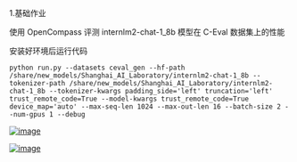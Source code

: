 1.基础作业 

使用 OpenCompass 评测 internlm2-chat-1_8b 模型在 C-Eval 数据集上的性能

安装好环境后运行代码

```
python run.py --datasets ceval_gen --hf-path /share/new_models/Shanghai_AI_Laboratory/internlm2-chat-1_8b --tokenizer-path /share/new_models/Shanghai_AI_Laboratory/internlm2-chat-1_8b --tokenizer-kwargs padding_side='left' truncation='left' trust_remote_code=True --model-kwargs trust_remote_code=True device_map='auto' --max-seq-len 1024 --max-out-len 16 --batch-size 2 --num-gpus 1 --debug
```



[![image](https://private-user-images.githubusercontent.com/129025105/324395858-51e001de-a75a-4d3d-9741-cdb6faba7a9d.png?jwt=eyJhbGciOiJIUzI1NiIsInR5cCI6IkpXVCJ9.eyJpc3MiOiJnaXRodWIuY29tIiwiYXVkIjoicmF3LmdpdGh1YnVzZXJjb250ZW50LmNvbSIsImtleSI6ImtleTUiLCJleHAiOjE3MTQwMzgwMTQsIm5iZiI6MTcxNDAzNzcxNCwicGF0aCI6Ii8xMjkwMjUxMDUvMzI0Mzk1ODU4LTUxZTAwMWRlLWE3NWEtNGQzZC05NzQxLWNkYjZmYWJhN2E5ZC5wbmc_WC1BbXotQWxnb3JpdGhtPUFXUzQtSE1BQy1TSEEyNTYmWC1BbXotQ3JlZGVudGlhbD1BS0lBVkNPRFlMU0E1M1BRSzRaQSUyRjIwMjQwNDI1JTJGdXMtZWFzdC0xJTJGczMlMkZhd3M0X3JlcXVlc3QmWC1BbXotRGF0ZT0yMDI0MDQyNVQwOTM1MTRaJlgtQW16LUV4cGlyZXM9MzAwJlgtQW16LVNpZ25hdHVyZT1kNDBiNjBmOTI5NWE0MzE1YmU4MTMxZDk2NGU4YTE1MDc5ZTliMjU2M2MzODQ0ZTllZTk5ZTA3Njk0YjU0OGIwJlgtQW16LVNpZ25lZEhlYWRlcnM9aG9zdCZhY3Rvcl9pZD0wJmtleV9pZD0wJnJlcG9faWQ9MCJ9.w9_HtJuBA5ngieiCxPAZimtK9bTmmy88sb2x0c7nQAk)](https://private-user-images.githubusercontent.com/129025105/324395858-51e001de-a75a-4d3d-9741-cdb6faba7a9d.png?jwt=eyJhbGciOiJIUzI1NiIsInR5cCI6IkpXVCJ9.eyJpc3MiOiJnaXRodWIuY29tIiwiYXVkIjoicmF3LmdpdGh1YnVzZXJjb250ZW50LmNvbSIsImtleSI6ImtleTUiLCJleHAiOjE3MTQwMzgwMTQsIm5iZiI6MTcxNDAzNzcxNCwicGF0aCI6Ii8xMjkwMjUxMDUvMzI0Mzk1ODU4LTUxZTAwMWRlLWE3NWEtNGQzZC05NzQxLWNkYjZmYWJhN2E5ZC5wbmc_WC1BbXotQWxnb3JpdGhtPUFXUzQtSE1BQy1TSEEyNTYmWC1BbXotQ3JlZGVudGlhbD1BS0lBVkNPRFlMU0E1M1BRSzRaQSUyRjIwMjQwNDI1JTJGdXMtZWFzdC0xJTJGczMlMkZhd3M0X3JlcXVlc3QmWC1BbXotRGF0ZT0yMDI0MDQyNVQwOTM1MTRaJlgtQW16LUV4cGlyZXM9MzAwJlgtQW16LVNpZ25hdHVyZT1kNDBiNjBmOTI5NWE0MzE1YmU4MTMxZDk2NGU4YTE1MDc5ZTliMjU2M2MzODQ0ZTllZTk5ZTA3Njk0YjU0OGIwJlgtQW16LVNpZ25lZEhlYWRlcnM9aG9zdCZhY3Rvcl9pZD0wJmtleV9pZD0wJnJlcG9faWQ9MCJ9.w9_HtJuBA5ngieiCxPAZimtK9bTmmy88sb2x0c7nQAk)

[![image](https://private-user-images.githubusercontent.com/129025105/324396012-463c0c4b-8109-4f49-8aa6-f4e5eec4ccb2.png?jwt=eyJhbGciOiJIUzI1NiIsInR5cCI6IkpXVCJ9.eyJpc3MiOiJnaXRodWIuY29tIiwiYXVkIjoicmF3LmdpdGh1YnVzZXJjb250ZW50LmNvbSIsImtleSI6ImtleTUiLCJleHAiOjE3MTQwMzgwMTQsIm5iZiI6MTcxNDAzNzcxNCwicGF0aCI6Ii8xMjkwMjUxMDUvMzI0Mzk2MDEyLTQ2M2MwYzRiLTgxMDktNGY0OS04YWE2LWY0ZTVlZWM0Y2NiMi5wbmc_WC1BbXotQWxnb3JpdGhtPUFXUzQtSE1BQy1TSEEyNTYmWC1BbXotQ3JlZGVudGlhbD1BS0lBVkNPRFlMU0E1M1BRSzRaQSUyRjIwMjQwNDI1JTJGdXMtZWFzdC0xJTJGczMlMkZhd3M0X3JlcXVlc3QmWC1BbXotRGF0ZT0yMDI0MDQyNVQwOTM1MTRaJlgtQW16LUV4cGlyZXM9MzAwJlgtQW16LVNpZ25hdHVyZT03ZWU5ZjUxNmU1Njk5ZTA5YjVlZDdiYjNjMDZkMjAwZjNjY2Q5YTliNTcxNWM2ZGY3YzJlOTdhZTRhMmE0ZTc4JlgtQW16LVNpZ25lZEhlYWRlcnM9aG9zdCZhY3Rvcl9pZD0wJmtleV9pZD0wJnJlcG9faWQ9MCJ9.1RBgfYE461kHWdKhtK8e5l-qIluaogJvE_ONsEDQxas)](https://private-user-images.githubusercontent.com/129025105/324396012-463c0c4b-8109-4f49-8aa6-f4e5eec4ccb2.png?jwt=eyJhbGciOiJIUzI1NiIsInR5cCI6IkpXVCJ9.eyJpc3MiOiJnaXRodWIuY29tIiwiYXVkIjoicmF3LmdpdGh1YnVzZXJjb250ZW50LmNvbSIsImtleSI6ImtleTUiLCJleHAiOjE3MTQwMzgwMTQsIm5iZiI6MTcxNDAzNzcxNCwicGF0aCI6Ii8xMjkwMjUxMDUvMzI0Mzk2MDEyLTQ2M2MwYzRiLTgxMDktNGY0OS04YWE2LWY0ZTVlZWM0Y2NiMi5wbmc_WC1BbXotQWxnb3JpdGhtPUFXUzQtSE1BQy1TSEEyNTYmWC1BbXotQ3JlZGVudGlhbD1BS0lBVkNPRFlMU0E1M1BRSzRaQSUyRjIwMjQwNDI1JTJGdXMtZWFzdC0xJTJGczMlMkZhd3M0X3JlcXVlc3QmWC1BbXotRGF0ZT0yMDI0MDQyNVQwOTM1MTRaJlgtQW16LUV4cGlyZXM9MzAwJlgtQW16LVNpZ25hdHVyZT03ZWU5ZjUxNmU1Njk5ZTA5YjVlZDdiYjNjMDZkMjAwZjNjY2Q5YTliNTcxNWM2ZGY3YzJlOTdhZTRhMmE0ZTc4JlgtQW16LVNpZ25lZEhlYWRlcnM9aG9zdCZhY3Rvcl9pZD0wJmtleV9pZD0wJnJlcG9faWQ9MCJ9.1RBgfYE461kHWdKhtK8e5l-qIluaogJvE_ONsEDQxas)

